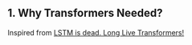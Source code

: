 ## 1. Why Transformers Needed?
Inspired from [LSTM is dead. Long Live Transformers!](https://www.youtube.com/watch?v=S27pHKBEp30)
